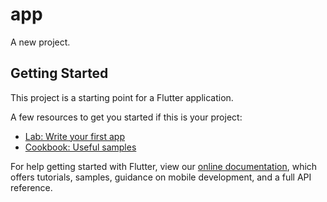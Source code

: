 # app

A new project.

## Getting Started

This project is a starting point for a Flutter application.

A few resources to get you started if this is your project:

- [Lab: Write your first app](https://flutter.dev/docs/get-started/codelab)
- [Cookbook: Useful samples](https://flutter.dev/docs/cookbook)

For help getting started with Flutter, view our
[online documentation](https://flutter.dev/docs), which offers tutorials,
samples, guidance on mobile development, and a full API reference.
